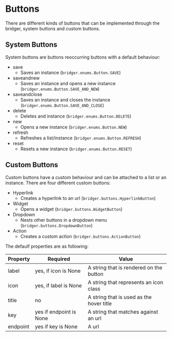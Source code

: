 # Buttons

There are different kinds of buttons that can be implemented through the bridger, system buttons and custom buttons.

## System Buttons

System buttons are buttons reoccurring buttons with a default behaviour:

* save
    * Saves an instance (`bridger.enums.Button.SAVE`)
* saveandnew
    * Saves an instance and opens a new instance (`bridger.enums.Button.SAVE_AND_NEW`)
* saveandclose
    * Saves an instance and closes the instance (`bridger.enums.Button.SAVE_AND_CLOSE`)
* delete
    * Deletes and instance (`bridger.enums.Button.DELETE`)
* new
    * Opens a new instance (`bridger.enums.Button.NEW`)
* refresh
    * Refreshes a list/instance (`bridger.enums.Button.REFRESH`)
* reset
    * Resets a new instance (`bridger.enums.Button.RESET`)

## Custom Buttons

Custom buttons have a custom behaviour and can be attached to a list or an instance. There are four different custom buttons:

* Hyperlink
    * Creates a hyperlink to an url (`bridger.buttons.HyperlinkButton`)
* Widget
    * Opens a widget (`bridger.buttons.WidgetButton`)
* Dropdown
    * Nests other buttons in a dropdown menu (`bridger.buttons.DropdownButton`)
* Action
    * Creates a custom action (`bridger.buttons.ActionButton`)

The defaulf properties are as following:

| Property | Required                | Value                                    |
|----------|-------------------------|------------------------------------------|
| label    | yes, if icon is None    | A string that is rendered on the button  |
| icon     | yes, if label is None   | A string that represents an icon class   |
| title    | no                      | A string that is used as the hover title |
| key      | yes if endpoint is None | A string that matches against an url     |
| endpoint | yes if key is None      | A url                                    |




